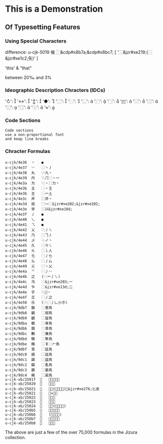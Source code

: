 

# This is a Demonstration

## Of Typesetting Features

### Using Special Characters

difference: u-cjk-5019 候 ⿰&cdp#x8b7a;&cdp#x8bc7; [ '⿰&jzr#xe219;(⿱&jzr#xe1c2;矢)' ]

'this' & "that"

between 20‰ and 3%

### Ideographic Description Chracters (IDCs)


'↻': 
'↔': 
'↕': 
'●': 
'⿰':  
'⿱':  
'⿺':  
'⿸':  
'⿹':  
'◰': 
'⿶':  
'⿷':  
'⿵':  
'⿴':  
'⿻':  
'≈': 

### Code Sections

```
Code sections
use a non-proportional font
and keep line breaks
```

### Chracter Formulas

```
u-cjk/4e36  丶   ●
u-cjk/4e37  丷   ⿰丶丿
u-cjk/4e38  丸   ⿻九丶
u-cjk/4e39  丹   ⿻⺆⿱丶一
u-cjk/4e3a  为   ⿻丶⿵力丶
u-cjk/4e3b  主   ⿱丶王
u-cjk/4e3b  主   ⿱亠土
u-cjk/4e3c  丼   ⿴井丶
u-cjk/4e3d  丽   ⿱一⿰&jzr#xe202;&jzr#xe202;
u-cjk/4e3e  举   ⿵兴&jzr#xe10d;
u-cjk/4e3f  丿   ●
u-cjk/4e40  乀   ●
u-cjk/4e41  乁   ●
u-cjk/4e42  乂   ⿻丿㇏
u-cjk/4e43  乃   ⿹𠄎丿
u-cjk/4e44  乄   ⿻㇢丶
u-cjk/4e45  久   ⿰𠂊㇏
u-cjk/4e46  乆   ⿰𠄌人
u-cjk/4e47  乇   ⿱丿七
u-cjk/4e48  么   ⿱丿厶
u-cjk/4e49  义   ⿱丶乂
u-cjk/4e4a  乊   ⿱丿丷
u-cjk/4e4b  之   (⿱亠丿㇏)
u-cjk/4e4c  乌   ⿹&jzr#xe203;一
u-cjk/4e4d  乍   ⿰&jzr#xe13d;二
u-cjk/4e4e  乎   ⿻𠂌丷
u-cjk/4e4f  乏   ⿱丿之
u-cjk/4e50  乐   (⿻⿱丿𠃊小朩)
u-cjk/9db7  鶷   ⿰害鳥
u-cjk/9db8  鶸   ⿰弱鳥
u-cjk/9db9  鶹   ⿰留鳥
u-cjk/9dba  鶺   ⿰脊鳥
u-cjk/9dbb  鶻   ⿰骨鳥
u-cjk/9dbc  鶼   ⿰兼鳥
u-cjk/9dbd  鶽   ⿰隼鳥
u-cjk/9dbe  鶾   ⿰𠦝⿱𠂉鳥
u-cjk/9dbf  鶿   ⿱兹鳥
u-cjk/9dc0  鷀   ⿰兹鳥
u-cjk/9dc1  鷁   ⿰益鳥
u-cjk/9dc2  鷂   ⿰䍃鳥
u-cjk/9dc3  鷃   ⿰晏鳥
u-cjk/9dc4  鷄   ⿰奚鳥
u-cjk-xb/2501f  𥀟   ⿰⿱𠈌日皮
u-cjk-xb/25020  𥀠   ⿰皮貴
u-cjk-xb/25021  𥀡   ⿱⿰(⿱厶一⺝)⿷&jzr#xe276;匕皮
u-cjk-xb/25021  𥀡   ⿱≈能皮
u-cjk-xb/25022  𥀢   ⿰賁皮
u-cjk-xb/25023  𥀣   ⿱𦥯皮
u-cjk-xb/25024  𥀤   ⿰皮(⿱日罒方)
u-cjk-xb/250b5  𥂵   ⿱⿰氵𦘔皿
u-cjk-xb/250b6  𥂶   (⿱亠〓皿)
u-cjk-xb/250b7  𥂷   ⿱⿰告巨皿
u-cjk-xb/250b8  𥂸   ⿱楊皿
```

The above are just a few of the over 75,000 formulas in the Jizura collection.


